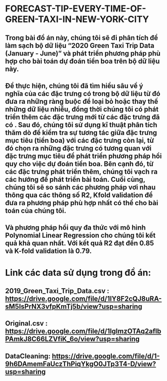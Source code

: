 # FORECAST-TIP-EVERY-TIME-OF-GREEN-TAXI-IN-NEW-YORK-CITY
## Trong bài đồ án này, chúng tôi sẽ đi phân tích để làm sạch bộ dữ liệu “2020 Green Taxi Trip Data (January - June)” và phát triển phương pháp phù hợp cho bài toán dự đoán tiền boa trên bộ dữ liệu này.
## Để thực hiện, chúng tôi đã tìm hiểu sâu về ý nghĩa của các đặc trưng có trong bộ dữ liệu từ đó đưa ra những ràng buộc để loại bỏ hoặc thay thế những dữ liệu nhiễu, đồng thời chúng tôi có phát triển thêm các đặc trưng mới từ các đặc trưng đã có . Sau đó, chúng tôi sử dụng kĩ thuật phân tích thăm dò để kiểm tra sự tương tác giữa đặc trưng mục tiêu (tiền boa) với các đặc trưng còn lại, từ đó chọn ra những đặc trưng có tương quan với đặc trưng mục tiêu để phát triển phương pháp hồi quy cho việc dự đoán tiền boa. Bên cạnh đó, từ các đặc trưng phát triển thêm, chúng tôi vạch ra các hướng để phát triển bài toán. Cuối cùng, chúng tôi sẽ so sánh các phương pháp vơi nhau thông qua các thông số R2, Kfold validation để đưa ra phương pháp phù hợp nhất có thể cho bài toán của chúng tôi.
## Và phương pháp hồi quy đa thức với mô hình Polynomial Linear Regression cho chúng tôi kết quả khả quan nhất. Với kết quả R2 đạt đến 0.85 và K-fold validation là 0.79.
# Link các data sử dụng trong đồ án:
## 2019_Green_Taxi_Trip_Data.csv : https://drive.google.com/file/d/1IY8F2cQJ8uRA-sM5IsPrNX3vfpKmTj5b/view?usp=sharing
## Original.csv : https://drive.google.com/file/d/1IgImzOTAq2aflbPAmkJ8C66LZVfiK_6o/view?usp=sharing
## DataCleaning: https://drive.google.com/file/d/1-9h6DAmemFaUczThPiqYkgO0JTp3T4-D/view?usp=sharing
